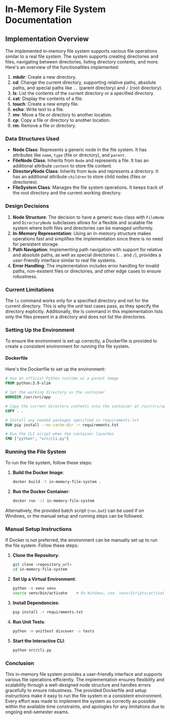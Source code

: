 # In-Memory File System Documentation

## Implementation Overview

The implemented in-memory file system supports various file operations similar to a real file system. The system supports creating directories and files, navigating between directories, listing directory contents, and more. Here's an overview of the functionalities implemented:

1. **mkdir**: Create a new directory.
2. **cd**: Change the current directory, supporting relative paths, absolute paths, and special paths like `..` (parent directory) and `/` (root directory).
3. **ls**: List the contents of the current directory or a specified directory.
4. **cat**: Display the contents of a file.
5. **touch**: Create a new empty file.
6. **echo**: Write text to a file.
7. **mv**: Move a file or directory to another location.
8. **cp**: Copy a file or directory to another location.
9. **rm**: Remove a file or directory.

### Data Structures Used

- **Node Class**: Represents a generic node in the file system. It has attributes like `name`, `type` (file or directory), and `parent`.
- **FileNode Class**: Inherits from `Node` and represents a file. It has an additional attribute `content` to store file content.
- **DirectoryNode Class**: Inherits from `Node` and represents a directory. It has an additional attribute `children` to store child nodes (files or directories).
- **FileSystem Class**: Manages the file system operations. It keeps track of the root directory and the current working directory.

### Design Decisions

1. **Node Structure**: The decision to have a generic `Node` class with `FileNode` and `DirectoryNode` subclasses allows for a flexible and scalable file system where both files and directories can be managed uniformly.
2. **In-Memory Representation**: Using an in-memory structure makes operations fast and simplifies the implementation since there is no need for persistent storage.
3. **Path Navigation**: Implementing path navigation with support for relative and absolute paths, as well as special directories (`..` and `/`), provides a user-friendly interface similar to real file systems.
4. **Error Handling**: The implementation includes error handling for invalid paths, non-existent files or directories, and other edge cases to ensure robustness.

### Current Limitations

The `ls` command works only for a specified directory and not for the current directory. This is why the unit test cases pass, as they specify the directory explicitly. Additionally, the ls command in this implementation lists only the files present in a directory and does not list the directories. 

### Setting Up the Environment

To ensure the environment is set up correctly, a Dockerfile is provided to create a consistent environment for running the file system.

#### Dockerfile

Here's the Dockerfile to set up the environment:

```dockerfile
# Use an official Python runtime as a parent image
FROM python:3.9-slim

# Set the working directory in the container
WORKDIR /usr/src/app

# Copy the current directory contents into the container at /usr/src/app
COPY . .

# Install any needed packages specified in requirements.txt
RUN pip install --no-cache-dir -r requirements.txt

# Run the CLI script when the container launches
CMD ["python", "src/cli.py"]
```

### Running the File System

To run the file system, follow these steps:

1. **Build the Docker Image**:
    ```sh
    docker build -t in-memory-file-system .
    ```

2. **Run the Docker Container**:
    ```sh
    docker run -it in-memory-file-system
    ```

Alternatively, the provided batch script (`run.bat`) can be used if on Windows, or the manual setup and running steps can be followed.

### Manual Setup Instructions

If Docker is not preferred, the environment can be manually set up to run the file system. Follow these steps:

1. **Clone the Repository**:
    ```sh
    git clone <repository_url>
    cd in-memory-file-system
    ```

2. **Set Up a Virtual Environment**:
    ```sh
    python -m venv venv
    source venv/bin/activate    # On Windows, use `venv\Scripts\activate`
    ```

3. **Install Dependencies**:
    ```sh
    pip install -r requirements.txt
    ```

4. **Run Unit Tests**:
    ```sh
    python -m unittest discover -s tests
    ```

5. **Start the Interactive CLI**:
    ```sh
    python src/cli.py
    ```

### Conclusion

This in-memory file system provides a user-friendly interface and supports various file operations efficiently. The implementation ensures flexibility and scalability through a well-designed node structure and handles errors gracefully to ensure robustness. The provided Dockerfile and setup instructions make it easy to run the file system in a consistent environment. Every effort was made to implement the system as correctly as possible within the available time constraints, and apologies for any limitations due to ongoing end-semester exams.